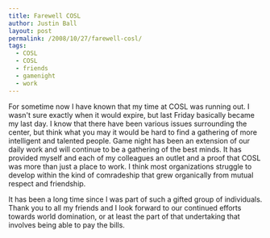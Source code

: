 ```yaml
---
title: Farewell COSL
author: Justin Ball
layout: post
permalink: /2008/10/27/farewell-cosl/
tags:
  - COSL
  - COSL
  - friends
  - gamenight
  - work
---
```

For sometime now I have known that my time at COSL was running out. I wasn't sure exactly when it would expire, but last Friday basically became my last day. I know that there have been various issues surrounding the center, but think what you may it would be hard to find a gathering of more intelligent and talented people. Game night has been an extension of our daily work and will continue to be a gathering of the best minds. It has provided myself and each of my colleagues an outlet and a proof that COSL was more than just a place to work. I think most organizations struggle to develop within the kind of comradeship that grew organically from mutual respect and friendship.

It has been a long time since I was part of such a gifted group of individuals. Thank you to all my friends and I look forward to our continued efforts towards world domination, or at least the part of that undertaking that involves being able to pay the bills.